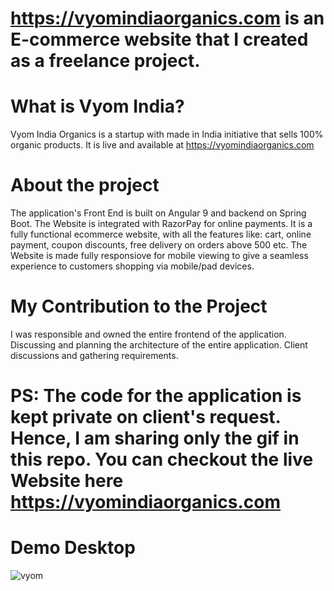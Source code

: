 # https://vyomindiaorganics.com is an E-commerce website that I created as a freelance project. 

# What is Vyom India?
Vyom India Organics is a startup with made in India initiative that sells 100% organic products.
It is live and available at https://vyomindiaorganics.com 

# About the project
The application's Front End is built on Angular 9 and backend on Spring Boot.
The Website is integrated with RazorPay for online payments.
It is a fully functional ecommerce website, with all the features like: cart, online payment, coupon discounts, free delivery on orders above 500 etc.
The Website is made fully responsiove for mobile viewing to give a seamless experience to customers shopping via mobile/pad devices.

# My Contribution to the Project

I was responsible and owned the entire frontend of the application.
Discussing and planning the architecture of the entire application.
Client discussions and gathering requirements.

# PS: The code for the application is kept private on client's request. Hence, I am sharing only the gif in this repo. You can checkout the live Website here  https://vyomindiaorganics.com  

# Demo Desktop

![vyom](https://user-images.githubusercontent.com/38528859/104717336-259cd480-574f-11eb-8261-309791b99ae1.gif)

